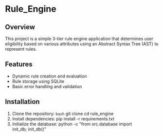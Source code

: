 # Rule_Engine

## Overview
This project is a simple 3-tier rule engine application that determines user eligibility based on various attributes using an Abstract Syntax Tree (AST) to represent rules.

## Features
- Dynamic rule creation and evaluation
- Rule storage using SQLite
- Basic error handling and validation

## Installation

1. Clone the repository:
   ```bash```
   git clone <repository-url>
   cd rule_engine
2. Install dependencies:
   pip install -r requirements.txt
3. Initialize the database: 
   python -c "from src.database import init_db; init_db()"
